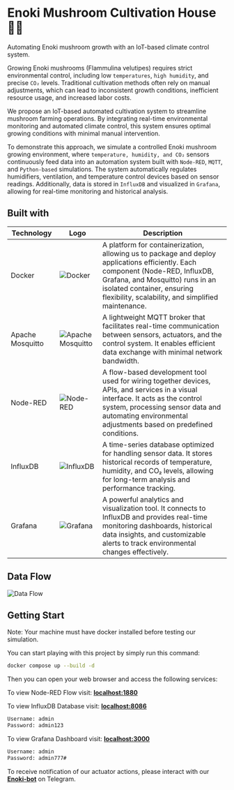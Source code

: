 # Enoki Mushroom Cultivation House 🌱🍄

Automating Enoki mushroom growth with an IoT-based climate control system.

Growing Enoki mushrooms (Flammulina velutipes) requires strict environmental control, including low `temperatures`, `high humidity`, and precise `CO₂` levels. Traditional cultivation methods often rely on manual adjustments, which can lead to inconsistent growth conditions, inefficient resource usage, and increased labor costs.

We propose an IoT-based automated cultivation system to streamline mushroom farming operations. By integrating real-time environmental monitoring and automated climate control, this system ensures optimal growing conditions with minimal manual intervention.

To demonstrate this approach, we simulate a controlled Enoki mushroom growing environment, where `temperature, humidity, and CO₂` sensors continuously feed data into an automation system built with `Node-RED`, `MQTT`, and `Python-based` simulations. The system automatically regulates humidifiers, ventilation, and temperature control devices based on sensor readings. Additionally, data is stored in `InfluxDB` and visualized in `Grafana`, allowing for real-time monitoring and historical analysis.

## Built with

| Technology       |                                                           Logo                              | Description                                  |
|-------------------|---------------------------------------------------------------------------------------------|----------------------------------------------|
| Docker           | ![Docker](https://www.docker.com/wp-content/uploads/2022/03/Moby-logo.png)                  | A platform for containerization, allowing us to package and deploy applications efficiently. Each component (Node-RED, InfluxDB, Grafana, and Mosquitto) runs in an isolated container, ensuring flexibility, scalability, and simplified maintenance.  |
| Apache Mosquitto | ![Apache Mosquitto](https://vmssoftware.com/images/intro/product/mosquitto.png) | A lightweight MQTT broker that facilitates real-time communication between sensors, actuators, and the control system. It enables efficient data exchange with minimal network bandwidth.        |
| Node-RED         | ![Node-RED](https://upload.wikimedia.org/wikipedia/commons/2/2b/Node-red-icon.png)          | A flow-based development tool used for wiring together devices, APIs, and services in a visual interface. It acts as the control system, processing sensor data and automating environmental adjustments based on predefined conditions.          |
| InfluxDB         | ![InfluxDB](https://marketplace.thinger.io/plugins/influxdb2/assets/influxdb.svg)           | A time-series database optimized for handling sensor data. It stores historical records of temperature, humidity, and CO₂ levels, allowing for long-term analysis and performance tracking.            |
| Grafana          | ![Grafana](https://upload.wikimedia.org/wikipedia/commons/thumb/a/a1/Grafana_logo.svg/800px-Grafana_logo.svg.png) | A powerful analytics and visualization tool. It connects to InfluxDB and provides real-time monitoring dashboards, historical data insights, and customizable alerts to track environmental changes effectively.  |

## Data Flow

![Data Flow]('./images/data-flow.png')

## Getting Start

Note: Your machine must have docker installed before testing our simulation.

You can start playing with this project by simply run this command:

```bash
docker compose up --build -d
```

Then you can open your web browser and access the following services:

To view Node-RED Flow visit: **[localhost:1880](http://localhost:1880)**

To view InfluxDB Database visit: **[localhost:8086](http://localhost:8086)**

```bash
Username: admin
Password: admin123
```

To view Grafana Dashboard visit: **[localhost:3000](http://localhost:3000)**

```bash
Username: admin
Password: admin777#
```

To receive notification of our actuator actions, please interact with our **[Enoki-bot](https://t.me/EnokiiBot)** on Telegram.
